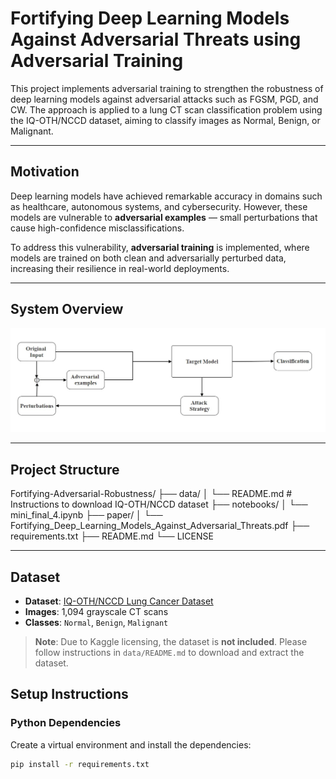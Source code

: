 #  Fortifying Deep Learning Models Against Adversarial Threats using Adversarial Training

This project implements adversarial training to strengthen the robustness of deep learning models against adversarial attacks such as FGSM, PGD, and CW. The approach is applied to a lung CT scan classification problem using the IQ-OTH/NCCD dataset, aiming to classify images as Normal, Benign, or Malignant.

---

##  Motivation

Deep learning models have achieved remarkable accuracy in domains such as healthcare, autonomous systems, and cybersecurity. However, these models are vulnerable to **adversarial examples** — small perturbations that cause high-confidence misclassifications.

To address this vulnerability, **adversarial training** is implemented, where models are trained on both clean and adversarially perturbed data, increasing their resilience in real-world deployments.

---

##  System Overview

<p align="center">
  <img src="./assets/flowdiagram.png" alt="Adversarial Attack Flow Diagram" width="600"/>
</p>

---

##  Project Structure

Fortifying-Adversarial-Robustness/
├── data/ 
│ └── README.md # Instructions to download IQ-OTH/NCCD dataset
├── notebooks/
│ └── mini_final_4.ipynb 
├── paper/
│ └── Fortifying_Deep_Learning_Models_Against_Adversarial_Threats.pdf
├── requirements.txt 
├── README.md 
└── LICENSE 


---

##  Dataset

- **Dataset**: [IQ-OTH/NCCD Lung Cancer Dataset](https://www.kaggle.com/datasets/hamdallak/the-iqothnccd-lung-cancer-dataset)
- **Images**: 1,094 grayscale CT scans
- **Classes**: `Normal`, `Benign`, `Malignant`

>  **Note**: Due to Kaggle licensing, the dataset is **not included**. Please follow instructions in `data/README.md` to download and extract the dataset.
 

##  Setup Instructions

###  Python Dependencies

Create a virtual environment and install the dependencies:

```bash
pip install -r requirements.txt

